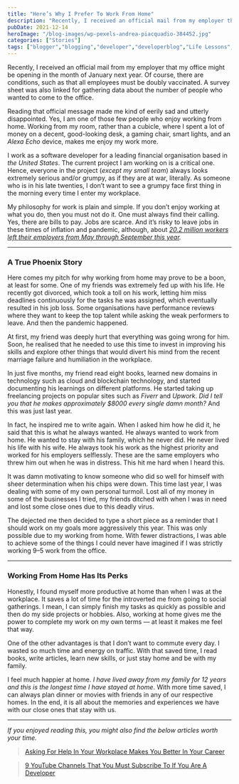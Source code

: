 ```yaml
---
title: "Here’s Why I Prefer To Work From Home"
description: "Recently, I received an official mail from my employer that my office might be opening in the month of January next year. Of course, there are conditions, such as that all employees must be doubly vaccinated. A survey sheet was also linked for gathering data about the number of people who wanted to come to [&hellip;]"
pubDate: 2021-12-14
heroImage: "/blog-images/wp-pexels-andrea-piacquadio-384452.jpg"
categories: ["Stories"]
tags: ["blogger","blogging","developer","developerblog","Life Lessons","Self","thedeveloperstory"]
---
```


Recently, I received an official mail from my employer that my office might be opening in the month of January next year. Of course, there are conditions, such as that all employees must be doubly vaccinated. A survey sheet was also linked for gathering data about the number of people who wanted to come to the office.

Reading that official message made me kind of eerily sad and utterly disappointed. Yes, I am one of those few people who enjoy working from home. Working from my room, rather than a cubicle, where I spent a lot of money on a decent, good-looking desk, a gaming chair, smart lights, and an _Alexa Echo_ device, makes me enjoy my work more.

I work as a software developer for a leading financial organisation based in _the United States_. The current project I am working on is a critical one. Hence, everyone in the project (_except my small team_) always looks extremely serious and/or grumpy, as if they are at war, literally. As someone who is in his late twenties, I don’t want to see a grumpy face first thing in the morning every time I enter my workplace.

My philosophy for work is plain and simple. If you don’t enjoy working at what you do, then you must not do it. One must always find their calling. Yes, there are bills to pay. Jobs are scarce. And it’s risky to leave jobs in these times of inflation and pandemic, although, about _[20.2 million workers left their employers from May through September this year](https://theconversation.com/the-great-resignation-is-a-trend-that-began-before-the-pandemic-and-bosses-need-to-get-used-to-it-170197)._

* * *

### **A True Phoenix Story**

Here comes my pitch for why working from home may prove to be a boon, at least for some. One of my friends was extremely fed up with his life. He recently got divorced, which took a toll on his work, letting him miss deadlines continuously for the tasks he was assigned, which eventually resulted in his job loss. Some organisations have performance reviews where they want to keep the top talent while asking the weak performers to leave. And then the pandemic happened.

At first, my friend was deeply hurt that everything was going wrong for him. Soon, he realised that he needed to use this time to invest in improving his skills and explore other things that would divert his mind from the recent marriage failure and humiliation in the workplace.

In just five months, my friend read eight books, learned new domains in technology such as cloud and blockchain technology, and started documenting his learnings on different platforms. He started taking up freelancing projects on popular sites such as _Fiverr_ and _Upwork_. _Did I tell you that he makes approximately $8000 every single damn month?_ And this was just last year.

In fact, he inspired me to write again. When I asked him how he did it, he said that this is what he always wanted. He always wanted to work from home. He wanted to stay with his family, which he never did. He never lived his life with his wife. He always took his work as the highest priority and worked for his employers selflessly. These are the same employers who threw him out when he was in distress. This hit me hard when I heard this.

It was damn motivating to know someone who did so well for himself with sheer determination when his chips were down. This time last year, I was dealing with some of my own personal turmoil. Lost all of my money in some of the businesses I tried, my friends ditched with when I was in need and lost some close ones due to this deadly virus.

The dejected me then decided to type a short piece as a reminder that I should work on my goals more aggressively this year. This was only possible due to my working from home. With fewer distractions, I was able to achieve some of the things I could never have imagined if I was strictly working 9–5 work from the office.

* * *

### **Working From Home Has Its Perks**

Honestly, I found myself more productive at home than when I was at the workplace. It saves a lot of time for the introverted me from going to social gatherings. I mean, I can simply finish my tasks as quickly as possible and then do my side projects or hobbies. Also, working at home gives me the power to complete my work on my own terms — at least it makes me feel that way.

One of the other advantages is that I don’t want to commute every day. I wasted so much time and energy on traffic. With that saved time, I read books, write articles, learn new skills, or just stay home and be with my family.

I feel much happier at home. _I have lived away from my family for 12 years and_ _this is the longest time I have stayed at home_. With more time saved, I can always plan dinner or movies with friends in any of our respective homes. In the end, it is all about the memories and experiences we have with our close ones that stay with us.

* * *

_If you enjoyed reading this, you might also find the below articles worth your time._

> [Asking For Help In Your Workplace Makes You Better In Your Career](https://thedeveloperstory.com/2021/11/22/asking-for-help-in-your-workplace-makes-you-better-in-your-career/)

> [9 YouTube Channels That You Must Subscribe To If You Are A Developer](https://thedeveloperstory.com/2021/11/07/9-youtube-channels-that-you-must-subscribe-to-if-you-are-a-developer/)